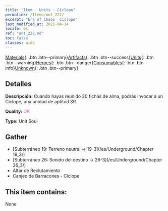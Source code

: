 ```yaml
---
title: "Item - Units - Cíclope"
permalink: /Items/unt_222/
excerpt: "Era of Chaos  Cíclope"
last_modified_at: 2021-04-14
locale: es
ref: "unt_222.md"
toc: false
classes: wide
---
```

 [Materials](/es/Items/){: .btn .btn--primary}[Artifacts](/es/Items/Artifacts/){: .btn .btn--success}[Units](/es/Items/Units/){: .btn .btn--warning}[Heroes](/es/Items/Heroes/){: .btn .btn--danger}[Consumables](/es/Items/Consumables/){: .btn .btn--info}[Unknown](/es/Items/Unknown/){: .btn .btn--primary}

## Detalles
 **Descripción:** Cuando hayas reunido 30 fichas de alma, podrás invocar a un Cíclope, una unidad de aptitud SR.

 **Quality:** <span style="color: #DA70D6">OK</span>

 **Type:** Unit Soul

## Gather

*    [Subterráneo 19: Terreno neutral -> 19-3](/es/Underground/Chapter 19_3/) 
*    [Subterráneo 26: Sonido del destino -> 26-3](/es/Underground/Chapter 26_3/) 
*    Altar de Reclutamiento 
*    Canjeo de Barracones - Cíclope 

## This item contains:

  None

